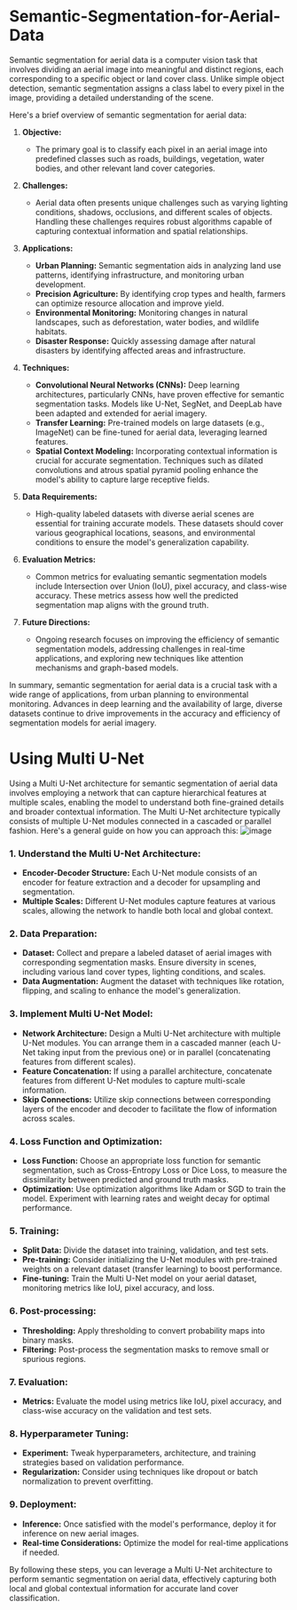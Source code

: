 # Semantic-Segmentation-for-Aerial-Data

Semantic segmentation for aerial data is a computer vision task that involves dividing an aerial image into meaningful and distinct regions, each corresponding to a specific object or land cover class. Unlike simple object detection, semantic segmentation assigns a class label to every pixel in the image, providing a detailed understanding of the scene.

Here's a brief overview of semantic segmentation for aerial data:

1. **Objective:**
   - The primary goal is to classify each pixel in an aerial image into predefined classes such as roads, buildings, vegetation, water bodies, and other relevant land cover categories.

2. **Challenges:**
   - Aerial data often presents unique challenges such as varying lighting conditions, shadows, occlusions, and different scales of objects. Handling these challenges requires robust algorithms capable of capturing contextual information and spatial relationships.

3. **Applications:**
   - **Urban Planning:** Semantic segmentation aids in analyzing land use patterns, identifying infrastructure, and monitoring urban development.
   - **Precision Agriculture:** By identifying crop types and health, farmers can optimize resource allocation and improve yield.
   - **Environmental Monitoring:** Monitoring changes in natural landscapes, such as deforestation, water bodies, and wildlife habitats.
   - **Disaster Response:** Quickly assessing damage after natural disasters by identifying affected areas and infrastructure.

4. **Techniques:**
   - **Convolutional Neural Networks (CNNs):** Deep learning architectures, particularly CNNs, have proven effective for semantic segmentation tasks. Models like U-Net, SegNet, and DeepLab have been adapted and extended for aerial imagery.
   - **Transfer Learning:** Pre-trained models on large datasets (e.g., ImageNet) can be fine-tuned for aerial data, leveraging learned features.
   - **Spatial Context Modeling:** Incorporating contextual information is crucial for accurate segmentation. Techniques such as dilated convolutions and atrous spatial pyramid pooling enhance the model's ability to capture large receptive fields.

5. **Data Requirements:**
   - High-quality labeled datasets with diverse aerial scenes are essential for training accurate models. These datasets should cover various geographical locations, seasons, and environmental conditions to ensure the model's generalization capability.

6. **Evaluation Metrics:**
   - Common metrics for evaluating semantic segmentation models include Intersection over Union (IoU), pixel accuracy, and class-wise accuracy. These metrics assess how well the predicted segmentation map aligns with the ground truth.

7. **Future Directions:**
   - Ongoing research focuses on improving the efficiency of semantic segmentation models, addressing challenges in real-time applications, and exploring new techniques like attention mechanisms and graph-based models.

In summary, semantic segmentation for aerial data is a crucial task with a wide range of applications, from urban planning to environmental monitoring. Advances in deep learning and the availability of large, diverse datasets continue to drive improvements in the accuracy and efficiency of segmentation models for aerial imagery.

# Using Multi U-Net 
Using a Multi U-Net architecture for semantic segmentation of aerial data involves employing a network that can capture hierarchical features at multiple scales, enabling the model to understand both fine-grained details and broader contextual information. The Multi U-Net architecture typically consists of multiple U-Net modules connected in a cascaded or parallel fashion. Here's a general guide on how you can approach this:
![image](https://github.com/SandeepBhuiya-ui/Semantic-Segmentation-for-Aerial-Data/assets/97376097/dab3b56c-6d0b-4b5b-bdfe-9d1191fd3dac)

### 1. **Understand the Multi U-Net Architecture:**
   - **Encoder-Decoder Structure:** Each U-Net module consists of an encoder for feature extraction and a decoder for upsampling and segmentation.
   - **Multiple Scales:** Different U-Net modules capture features at various scales, allowing the network to handle both local and global context.

### 2. **Data Preparation:**
   - **Dataset:** Collect and prepare a labeled dataset of aerial images with corresponding segmentation masks. Ensure diversity in scenes, including various land cover types, lighting conditions, and scales.
   - **Data Augmentation:** Augment the dataset with techniques like rotation, flipping, and scaling to enhance the model's generalization.

### 3. **Implement Multi U-Net Model:**
   - **Network Architecture:** Design a Multi U-Net architecture with multiple U-Net modules. You can arrange them in a cascaded manner (each U-Net taking input from the previous one) or in parallel (concatenating features from different scales).
   - **Feature Concatenation:** If using a parallel architecture, concatenate features from different U-Net modules to capture multi-scale information.
   - **Skip Connections:** Utilize skip connections between corresponding layers of the encoder and decoder to facilitate the flow of information across scales.

### 4. **Loss Function and Optimization:**
   - **Loss Function:** Choose an appropriate loss function for semantic segmentation, such as Cross-Entropy Loss or Dice Loss, to measure the dissimilarity between predicted and ground truth masks.
   - **Optimization:** Use optimization algorithms like Adam or SGD to train the model. Experiment with learning rates and weight decay for optimal performance.

### 5. **Training:**
   - **Split Data:** Divide the dataset into training, validation, and test sets.
   - **Pre-training:** Consider initializing the U-Net modules with pre-trained weights on a relevant dataset (transfer learning) to boost performance.
   - **Fine-tuning:** Train the Multi U-Net model on your aerial dataset, monitoring metrics like IoU, pixel accuracy, and loss.

### 6. **Post-processing:**
   - **Thresholding:** Apply thresholding to convert probability maps into binary masks.
   - **Filtering:** Post-process the segmentation masks to remove small or spurious regions.

### 7. **Evaluation:**
   - **Metrics:** Evaluate the model using metrics like IoU, pixel accuracy, and class-wise accuracy on the validation and test sets.

### 8. **Hyperparameter Tuning:**
   - **Experiment:** Tweak hyperparameters, architecture, and training strategies based on validation performance.
   - **Regularization:** Consider using techniques like dropout or batch normalization to prevent overfitting.

### 9. **Deployment:**
   - **Inference:** Once satisfied with the model's performance, deploy it for inference on new aerial images.
   - **Real-time Considerations:** Optimize the model for real-time applications if needed.

By following these steps, you can leverage a Multi U-Net architecture to perform semantic segmentation on aerial data, effectively capturing both local and global contextual information for accurate land cover classification.
